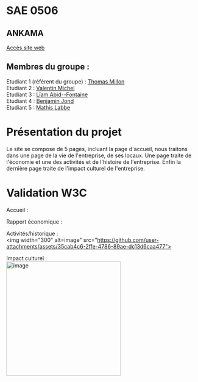 # SAE 0506  

## ANKAMA

[Accès site web](https://valentinmicheliutnfc.github.io/SAE-0506/)

## Membres du groupe :

Etudiant 1 (référent du groupe) :  [Thomas Millon](mailto:thomas.millon@edu.univ-fcomte.fr?subject=SAE_1_05_06)  
Etudiant 2 : [Valentin Michel](mailto:valentin.michel03@edu.univ-fcomte.fr?subject=SAE_1_05_06)   
Etudiant 3 : [Lïam Abid--Fontaine](mailto:liam.abid--fontaine@edu.univ-fcomte.fr?subject=SAE_1_05_06)  
Etudiant 4 : [Benjamin Jond](mailto:benjamin.jond@edu.univ-fcomte.fr?subject=SAE_1_05_06)  
Etudiant 5 : [Mathis Labbe](mailto:mathis.labbe@edu.univ-fcomte.fr?subject=SAE_1_05_06) 

# Présentation du projet

Le site se compose de 5 pages, incluant la page d'accueil, nous traitons dans une page de la vie de l'entreprise, de ses locaux. Une page traite de l'économie et une des activités et de l'histoire de l'entreprise. Enfin la dernière page traite de l'impact culturel de l'entreprise.

# Validation W3C

Accueil :

Rapport économique :

Activités/historique :
<br>
<img width="300" alt=image" src="https://github.com/user-attachments/assets/35cab4c6-2ffe-4786-89ae-dc13d6caa477">


Impact culturel :
<br>
<img width="300" alt="image" src="https://github.com/user-attachments/assets/35cab4c6-2ffe-4786-89ae-dc13d6caa477">










